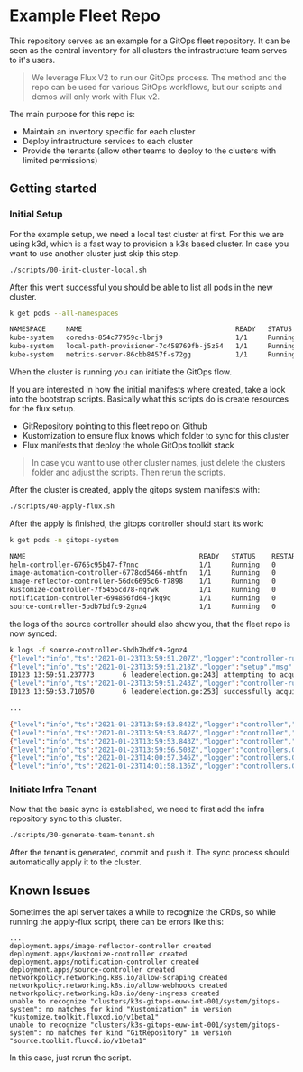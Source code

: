 # Example Fleet Repo

This repository serves as an example for a GitOps fleet repository. It can be seen as the central inventory 
for all clusters the infrastructure team serves to it's users.

> We leverage Flux V2 to run our GitOps process. The method and the repo can be used for various GitOps workflows,
> but our scripts and demos will only work with Flux v2.

The main purpose for this repo is:

* Maintain an inventory specific for each cluster
* Deploy infrastructure services to each cluster
* Provide the tenants (allow other teams to deploy to the clusters with limited permissions)

## Getting started

### Initial Setup

For the example setup, we need a local test cluster at first. For this we are using k3d, which is a fast way to provision a 
k3s based cluster. In case you want to use another cluster just skip this step.

```sh
./scripts/00-init-cluster-local.sh
```

After this went successful you should be able to list all pods in the new cluster.

```sh
k get pods --all-namespaces       

NAMESPACE     NAME                                      READY   STATUS    RESTARTS   AGE
kube-system   coredns-854c77959c-lbrj9                  1/1     Running   0          84s
kube-system   local-path-provisioner-7c458769fb-j5z54   1/1     Running   0          84s
kube-system   metrics-server-86cbb8457f-s72gg           1/1     Running   0          84s
```

When the cluster is running you can initiate the GitOps flow.

If you are interested in how the initial manifests where created, take a look into the bootstrap scripts.
Basically what this scripts do is create resources for the flux setup.

* GitRepository pointing to this fleet repo on Github
* Kustomization to ensure flux knows which folder to sync for this cluster
* Flux manifests that deploy the whole GitOps toolkit stack

> In case you want to use other cluster names, just delete the clusters folder and adjust the scripts. Then rerun the scripts.

After the cluster is created, apply the gitops system manifests with:

```sh
./scripts/40-apply-flux.sh
```

After the apply is finished, the gitops controller should start its work:

```sh
k get pods -n gitops-system

NAME                                           READY   STATUS    RESTARTS   AGE
helm-controller-6765c95b47-f7nnc               1/1     Running   0          2m20s
image-automation-controller-6778cd5466-mhtfn   1/1     Running   0          2m19s
image-reflector-controller-56dc6695c6-f7898    1/1     Running   0          2m19s
kustomize-controller-7f5455cd78-nqrwk          1/1     Running   0          2m18s
notification-controller-694856fd64-jkq9q       1/1     Running   0          2m17s
source-controller-5bdb7bdfc9-2gnz4             1/1     Running   0          2m17s
```

the logs of the source controller should also show you, that the fleet repo is now synced:

```sh
k logs -f source-controller-5bdb7bdfc9-2gnz4
{"level":"info","ts":"2021-01-23T13:59:51.207Z","logger":"controller-runtime.metrics","msg":"metrics server is starting to listen","addr":":8080"}
{"level":"info","ts":"2021-01-23T13:59:51.218Z","logger":"setup","msg":"starting manager"}
I0123 13:59:51.237773       6 leaderelection.go:243] attempting to acquire leader lease  gitops-system/305740c0.fluxcd.io...
{"level":"info","ts":"2021-01-23T13:59:51.243Z","logger":"controller-runtime.manager","msg":"starting metrics server","path":"/metrics"}
I0123 13:59:53.710570       6 leaderelection.go:253] successfully acquired lease gitops-system/305740c0.fluxcd.io

...

{"level":"info","ts":"2021-01-23T13:59:53.842Z","logger":"controller","msg":"Starting Controller","reconcilerGroup":"source.toolkit.fluxcd.io","reconcilerKind":"HelmChart","controller":"helmchart"}
{"level":"info","ts":"2021-01-23T13:59:53.842Z","logger":"controller","msg":"Starting workers","reconcilerGroup":"source.toolkit.fluxcd.io","reconcilerKind":"HelmChart","controller":"helmchart","worker count":2}
{"level":"info","ts":"2021-01-23T13:59:53.843Z","logger":"controller","msg":"Starting workers","reconcilerGroup":"source.toolkit.fluxcd.io","reconcilerKind":"HelmRepository","controller":"helmrepository","worker count":2}
{"level":"info","ts":"2021-01-23T13:59:56.503Z","logger":"controllers.GitRepository","msg":"Reconciliation finished in 2.6661923s, next run in 1m0s","controller":"gitrepository","request":"gitops-system/base-fleet-repo"}
{"level":"info","ts":"2021-01-23T14:00:57.346Z","logger":"controllers.GitRepository","msg":"Reconciliation finished in 913.0738ms, next run in 1m0s","controller":"gitrepository","request":"gitops-system/base-fleet-repo"}
{"level":"info","ts":"2021-01-23T14:01:58.136Z","logger":"controllers.GitRepository","msg":"Reconciliation finished in 858.1136ms, next run in 1m0s","controller":"gitrepository","request":"gitops-system/base-fleet-repo"}
```

### Initiate Infra Tenant

Now that the basic sync is established, we need to first add the infra repository sync to this cluster.

```sh
./scripts/30-generate-team-tenant.sh
```

After the tenant is generated, commit and push it. The sync process should automatically apply it to the cluster.

## Known Issues

Sometimes the api server takes a while to recognize the CRDs, so while running the apply-flux script, there can be errors like this:

```log
...
deployment.apps/image-reflector-controller created
deployment.apps/kustomize-controller created
deployment.apps/notification-controller created
deployment.apps/source-controller created
networkpolicy.networking.k8s.io/allow-scraping created
networkpolicy.networking.k8s.io/allow-webhooks created
networkpolicy.networking.k8s.io/deny-ingress created
unable to recognize "clusters/k3s-gitops-euw-int-001/system/gitops-system": no matches for kind "Kustomization" in version "kustomize.toolkit.fluxcd.io/v1beta1"
unable to recognize "clusters/k3s-gitops-euw-int-001/system/gitops-system": no matches for kind "GitRepository" in version "source.toolkit.fluxcd.io/v1beta1"
```

In this case, just rerun the script.
